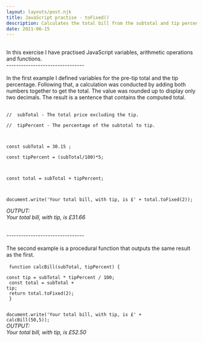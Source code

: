 ```yaml
---
layout: layouts/post.njk
title: JavaScript practise - toFixed()
description: Calculates the total bill from the subtotal and tip percentage.
date: 2021-06-15
---
```

<br/>
In this exercise I have practised JavaScript variables, arithmetic operations and functions. 
<br/>--------------------------------<br/><br/>
In the first example I defined variables for the pre-tip total and the tip percentage. Following that, a calculation was conducted by adding both numbers together to get the total. The value was rounded up to display only two decimals. The result is a sentence that contains the computed total. 
<br/><br/>
<code>
//  subTotal - The total price excluding the tip.<br/>
//  tipPercent - The percentage of the subtotal to tip.<br/>
<br/>
const subTotal = 30.15 ;<br/>
const tipPercent = (subTotal/100)*5;<br/>
<br/>
const total = subTotal + tipPercent;<br/>
<br/>
document.write('Your total bill, with tip, is £' + total.toFixed(2));<br/>
</code>
<em>
OUTPUT:<br/>
Your total bill, with tip, is £31.66<br/></em>

<br/>--------------------------------<br/><br/>
The second example is a procedural function that outputs the same result as the first.<br/><br/>
<code>
function calcBill(subTotal, tipPercent) {<br/>
    const tip = subTotal * tipPercent / 100;<br/>
     const total = subTotal + tip;<br/>
     return total.toFixed(2);<br/>
}<br/>
<br/>
document.write('Your total bill, with tip, is £' + calcBill(50,5));</code>
<br/>
<em>
OUTPUT: <br/>
Your total bill, with tip, is £52.50<br/></em>
